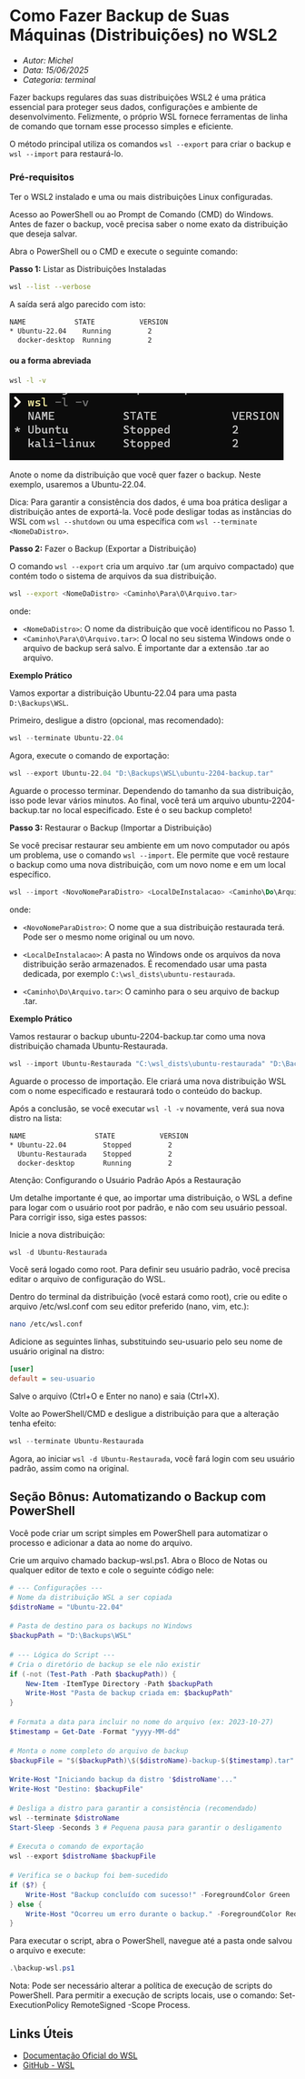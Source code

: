 # Como Fazer Backup de Suas Máquinas (Distribuições) no WSL2
* *Autor: Michel*
* *Data: 15/06/2025*
* *Categoria: terminal*

Fazer backups regulares das suas distribuições WSL2 é uma prática essencial para proteger seus dados, configurações e ambiente de desenvolvimento. Felizmente, o próprio WSL fornece ferramentas de linha de comando que tornam esse processo simples e eficiente.

O método principal utiliza os comandos `wsl --export` para criar o backup e `wsl --import` para restaurá-lo.

### Pré-requisitos

Ter o WSL2 instalado e uma ou mais distribuições Linux configuradas.

Acesso ao PowerShell ou ao Prompt de Comando (CMD) do Windows.
Antes de fazer o backup, você precisa saber o nome exato da distribuição que deseja salvar.

Abra o PowerShell ou o CMD e execute o seguinte comando:

**Passo 1:** Listar as Distribuições Instaladas

```bash
wsl --list --verbose
```
A saída será algo parecido com isto:

```plaintext
NAME            STATE           VERSION
* Ubuntu-22.04    Running         2
  docker-desktop  Running         2
```
#### ou a forma abreviada
```bash
wsl -l -v
```
![alt text](image.png)



Anote o nome da distribuição que você quer fazer o backup. Neste exemplo, usaremos a Ubuntu-22.04.

Dica: Para garantir a consistência dos dados, é uma boa prática desligar a distribuição antes de exportá-la. Você pode desligar todas as instâncias do WSL com `wsl --shutdown` ou uma específica com `wsl --terminate <NomeDaDistro>`.

**Passo 2:** Fazer o Backup (Exportar a Distribuição)

O comando `wsl --export` cria um arquivo .tar (um arquivo compactado) que contém todo o sistema de arquivos da sua distribuição.

```bash
wsl --export <NomeDaDistro> <Caminho\Para\O\Arquivo.tar>
```
onde:
- `<NomeDaDistro>`: O nome da distribuição que você identificou no Passo 1.
- `<Caminho\Para\O\Arquivo.tar>`: O local no seu sistema Windows onde o arquivo de backup será salvo. É importante dar a extensão .tar ao arquivo.


**Exemplo Prático**

Vamos exportar a distribuição Ubuntu-22.04 para uma pasta `D:\Backups\WSL`.

Primeiro, desligue a distro (opcional, mas recomendado):

```powershell
wsl --terminate Ubuntu-22.04
```

Agora, execute o comando de exportação:

```powershell
wsl --export Ubuntu-22.04 "D:\Backups\WSL\ubuntu-2204-backup.tar"
```

Aguarde o processo terminar. Dependendo do tamanho da sua distribuição, isso pode levar vários minutos. Ao final, você terá um arquivo ubuntu-2204-backup.tar no local especificado. Este é o seu backup completo!

**Passo 3:** Restaurar o Backup (Importar a Distribuição)


Se você precisar restaurar seu ambiente em um novo computador ou após um problema, use o comando `wsl --import`. Ele permite que você restaure o backup como uma nova distribuição, com um novo nome e em um local específico.
```powershell
wsl --import <NovoNomeParaDistro> <LocalDeInstalacao> <Caminho\Do\Arquivo.tar>
```
onde:

- `<NovoNomeParaDistro>`: O nome que a sua distribuição restaurada terá. Pode ser o mesmo nome original ou um novo.

- `<LocalDeInstalacao>`: A pasta no Windows onde os arquivos da nova distribuição serão armazenados. É recomendado usar uma pasta dedicada, por exemplo `C:\wsl_dists\ubuntu-restaurada`.

- `<Caminho\Do\Arquivo.tar>`: O caminho para o seu arquivo de backup .tar.

**Exemplo Prático**

Vamos restaurar o backup ubuntu-2204-backup.tar como uma nova distribuição chamada Ubuntu-Restaurada.

```powershell
wsl --import Ubuntu-Restaurada "C:\wsl_dists\ubuntu-restaurada" "D:\Backups\WSL\ubuntu-2204-backup.tar"
```
Aguarde o processo de importação. Ele criará uma nova distribuição WSL com o nome especificado e restaurará todo o conteúdo do backup.

Após a conclusão, se você executar `wsl -l -v` novamente, verá sua nova distro na lista:

```plaintext
NAME                 STATE           VERSION
* Ubuntu-22.04         Stopped         2
  Ubuntu-Restaurada    Stopped         2
  docker-desktop       Running         2
```
Atenção: Configurando o Usuário Padrão Após a Restauração

Um detalhe importante é que, ao importar uma distribuição, o WSL a define para logar com o usuário root por padrão, e não com seu usuário pessoal. Para corrigir isso, siga estes passos:

Inicie a nova distribuição:

```powershell
wsl -d Ubuntu-Restaurada
```
Você será logado como root. Para definir seu usuário padrão, você precisa editar o arquivo de configuração do WSL.

Dentro do terminal da distribuição (você estará como root), crie ou edite o arquivo /etc/wsl.conf com seu editor preferido (nano, vim, etc.):

```bash
nano /etc/wsl.conf
```


Adicione as seguintes linhas, substituindo seu-usuario pelo seu nome de usuário original na distro:

```ini
[user]
default = seu-usuario
```

Salve o arquivo (Ctrl+O e Enter no nano) e saia (Ctrl+X).

Volte ao PowerShell/CMD e desligue a distribuição para que a alteração tenha efeito:

```powershell
wsl --terminate Ubuntu-Restaurada
```

Agora, ao iniciar `wsl -d Ubuntu-Restaurada`, você fará login com seu usuário padrão, assim como na original.

## Seção Bônus: Automatizando o Backup com PowerShell

Você pode criar um script simples em PowerShell para automatizar o processo e adicionar a data ao nome do arquivo.

Crie um arquivo chamado backup-wsl.ps1.
Abra o Bloco de Notas ou qualquer editor de texto e cole o seguinte código nele:

```powershell
# --- Configurações ---
# Nome da distribuição WSL a ser copiada
$distroName = "Ubuntu-22.04"

# Pasta de destino para os backups no Windows
$backupPath = "D:\Backups\WSL"

# --- Lógica do Script ---
# Cria o diretório de backup se ele não existir
if (-not (Test-Path -Path $backupPath)) {
    New-Item -ItemType Directory -Path $backupPath
    Write-Host "Pasta de backup criada em: $backupPath"
}

# Formata a data para incluir no nome do arquivo (ex: 2023-10-27)
$timestamp = Get-Date -Format "yyyy-MM-dd"

# Monta o nome completo do arquivo de backup
$backupFile = "$($backupPath)\$($distroName)-backup-$($timestamp).tar"

Write-Host "Iniciando backup da distro '$distroName'..."
Write-Host "Destino: $backupFile"

# Desliga a distro para garantir a consistência (recomendado)
wsl --terminate $distroName
Start-Sleep -Seconds 3 # Pequena pausa para garantir o desligamento

# Executa o comando de exportação
wsl --export $distroName $backupFile

# Verifica se o backup foi bem-sucedido
if ($?) {
    Write-Host "Backup concluído com sucesso!" -ForegroundColor Green
} else {
    Write-Host "Ocorreu um erro durante o backup." -ForegroundColor Red
}
```

Para executar o script, abra o PowerShell, navegue até a pasta onde salvou o arquivo e execute:

```powershell
.\backup-wsl.ps1
```

Nota: Pode ser necessário alterar a política de execução de scripts do PowerShell. Para permitir a execução de scripts locais, use o comando: Set-ExecutionPolicy RemoteSigned -Scope Process.

## Links Úteis
- [Documentação Oficial do WSL](https://docs.microsoft.com/pt-br/windows/wsl/)
- [GitHub - WSL](https://github.com/microsoft/WSL)  